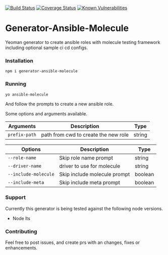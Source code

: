 [![Build Status](https://travis-ci.com/Aaron-K-T-Berry/generator-ansible-molecule.svg?branch=master)](https://travis-ci.com/Aaron-K-T-Berry/generator-ansible-molecule)
[![Coverage Status](https://coveralls.io/repos/github/Aaron-K-T-Berry/generator-ansible-molecule/badge.svg?branch=master&service=github)](https://coveralls.io/github/Aaron-K-T-Berry/generator-ansible-molecule?branch=master)
[![Known Vulnerabilities](https://snyk.io/test/github/Aaron-K-T-Berry/generator-ansible-molecule/badge.svg)](https://snyk.io/test/github/Aaron-K-T-Berry/generator-ansible-molecule)

# Generator-Ansible-Molecule

Yeoman generator to create ansible roles with molecule testing framework including optional sample ci cd configs.

### Installation

```
npm i generator-ansible-molecule
```

### Running

```
yo ansible-molecule
```

And follow the prompts to create a new ansible role.

Some options and arguments available.

| Arguments     | Description                          | Type   |
| ------------- | ------------------------------------ | ------ |
| `prefix-path` | path from cwd to create the new role | string |

| Options              | Description                  | Type    |
| -------------------- | ---------------------------- | ------- |
| `--role-name`        | Skip role name prompt        | string  |
| `--driver-name`      | driver to use for molecule   | string  |
| `--include-molecule` | Skip include molecule prompt | boolean |
| `--include-meta`     | Skip include meta prompt     | boolean |

### Support

Currently this generator is being tested against the following node versions.

- Node lts

### Contributing

Feel free to post issues, and create prs with an changes, fixes or enhancements.

<!-- TODO [CI-CD] Generate an role and test it with ansible for release builds -->
